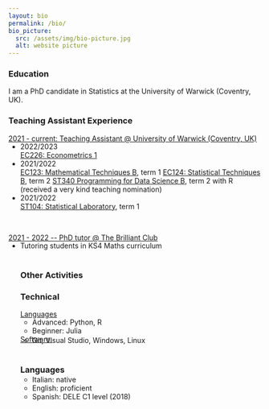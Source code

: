```yaml
---
layout: bio
permalink: /bio/
bio_picture:
  src: /assets/img/bio-picture.jpg
  alt: website picture
---
```

<h3>Education</h3>
<p>
  I am a PhD candidate in Statistics at the University of Warwick (Coventry, UK).
</p>

<h3>Teaching Assistant Experience</h3>
<p>
  <u> 2021 - current: Teaching Assistant @ University of Warwick (Coventry, UK)</u>
  <ul style="margin-top:-15px;">
    <li> 2022/2023 </li> 
         <a href="https://warwick.ac.uk/fac/soc/economics/current/modules/ec226/">EC226: Econometrics 1</a> 
    <li> 2021/2022 </li> 
         <a href="https://warwick.ac.uk/fac/soc/economics/current/modules/ec123/">EC123: Mathematical Techniques B</a>, term 1 
         <a href="https://warwick.ac.uk/fac/soc/economics/current/modules/ec124">EC124: Statistical Techniques B</a>, term 2 
         <a href="https://warwick.ac.uk/fac/sci/statistics/currentstudents/modules/st3/st340/">ST340 Programming for Data Science B</a>, term 2 with R (received a very kind teaching nomination) 
    <li> 2021/2022 </li> 
         <a href="https://warwick.ac.uk/fac/sci/statistics/currentstudents/modules/st1/st104/">ST104: Statistical Laboratory</a>, term 1 
  </ul><br />

<u>2021 - 2022 -- PhD tutor @ The Brilliant Club</u>
<ul style="margin-top:-15px;">
  <li> Tutoring students in KS4 Maths curriculum </li> <br>
</p>


<h3>Other Activities</h3>
<p>
  
</p>


<h3>Technical</h3>
<p>
  <u>Languages</u>
  <ul style="margin-top:-15px;">
    <li> Advanced: Python, R </li> 
    <li> Beginner: Julia <br>
  </ul>    
  <u>Software:</u>
  <ul style="margin-top:-15px;">
    <li> Git, Visual Studio, Windows, Linux </li> <br>
  </ul>
</p>

<h3>Languages</h3>
<p>
  <ul style="margin-top:-15px;">
    <li> Italian: native </li> 
    <li> English: proficient </li> 
    <li> Spanish: DELE C1 level (2018) </li> <br>
  </ul> 
</p>

